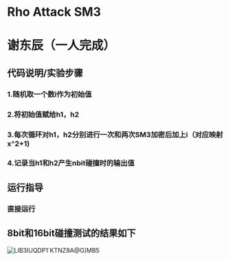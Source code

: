 # Rho Attack SM3
# 谢东辰（一人完成）
## 代码说明/实验步骤
### 1.随机取一个数i作为初始值
### 2.将初始值赋给h1，h2
### 3.每次循环对h1，h2分别进行一次和两次SM3加密后加上i（对应映射x^2+1)
### 4.记录当h1和h2产生nbit碰撞时的输出值
## 运行指导
### 直接运行
## 8bit和16bit碰撞测试的结果如下
![LIB3IUQDP1`KTNZ8A@G)MB5](https://user-images.githubusercontent.com/109883893/181028820-99b2f5a1-09ae-41c8-b8b8-a5bb75383322.png)
